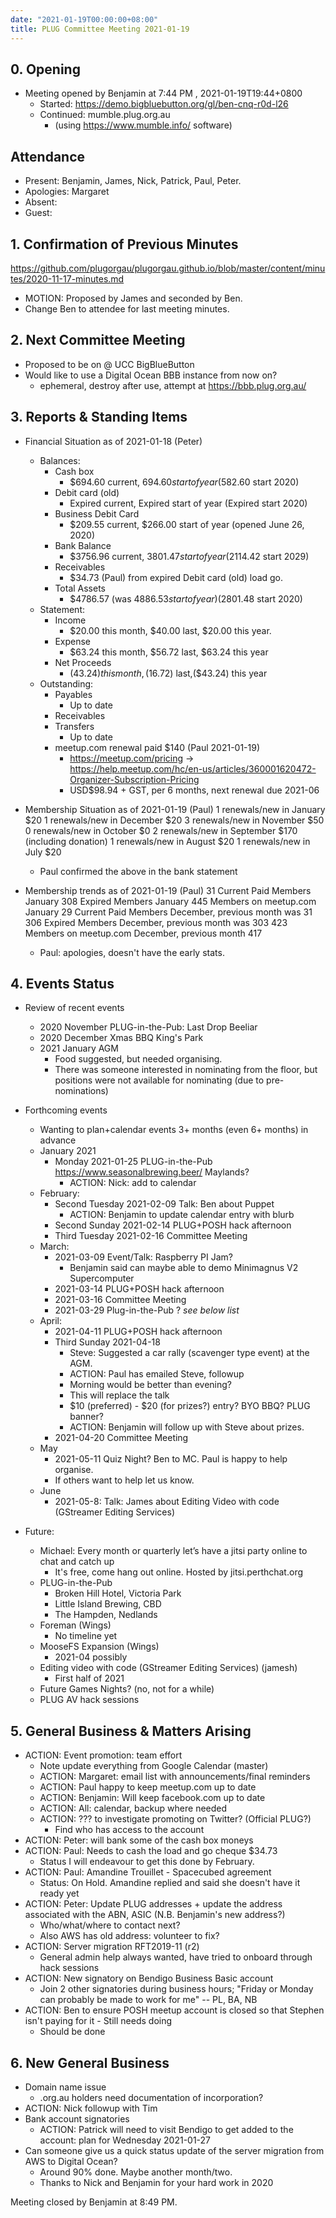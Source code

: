 ```yaml
---
date: "2021-01-19T00:00:00+08:00"
title: PLUG Committee Meeting 2021-01-19
---
```


## 0. Opening
* Meeting opened by Benjamin at 7:44 PM , 2021-01-19T19:44+0800
  * Started: https://demo.bigbluebutton.org/gl/ben-cnq-r0d-l26
  * Continued: mumble.plug.org.au
    * (using https://www.mumble.info/ software)

## Attendance
* Present: Benjamin, James, Nick, Patrick, Paul, Peter.
* Apologies: Margaret
* Absent: 
* Guest: 

## 1. Confirmation of Previous Minutes
https://github.com/plugorgau/plugorgau.github.io/blob/master/content/minutes/2020-11-17-minutes.md
  * MOTION: Proposed by James and seconded by Ben.
  * Change Ben to attendee for last meeting minutes.

## 2. Next Committee Meeting
* Proposed to be on  @ UCC BigBlueButton
* Would like to use a Digital Ocean BBB instance from now on?
  * ephemeral, destroy after use, attempt at https://bbb.plug.org.au/

## 3. Reports & Standing Items
* Financial Situation as of 2021-01-18 (Peter)
  * Balances:
    * Cash box
      * $694.60 current, $694.60 start of year ($582.60 start 2020)
    * Debit card (old)
      * Expired current, Expired start of year (Expired start 2020)
    * Business Debit Card
      * $209.55 current, $266.00 start of year (opened June 26, 2020)
    * Bank Balance
      * $3756.96 current, $3801.47 start of year ($2114.42 start 2029)
    * Receivables
      * $34.73 (Paul) from expired Debit card (old) load go.
    * Total Assets
      * $4786.57 (was $4886.53 start of year) ($2801.48 start 2020)
  * Statement:
    * Income
      * $20.00 this month, $40.00 last, $20.00 this year.
    * Expense
      * $63.24 this month, $56.72 last, $63.24 this year
    * Net Proceeds
      * ($43.24) this month, ($16.72) last,($43.24) this year
  * Outstanding:
      * Payables
        * Up to date
      * Receivables
      * Transfers
        * Up to date
    * meetup.com renewal paid $140 (Paul 2021-01-19)
      * https://meetup.com/pricing -> https://help.meetup.com/hc/en-us/articles/360001620472-Organizer-Subscription-Pricing
      * USD$98.94 + GST, per 6 months, next renewal due 2021-06

* Membership Situation as of 2021-01-19 (Paul)
    1 renewals/new in January $20
    1 renewals/new in December $20
    3 renewals/new in November $50
    0 renewals/new in October $0
    2 renewals/new in September $170 (including donation)
    1 renewals/new in August $20
    1 renewals/new in July $20
    * Paul confirmed the above in the bank statement

* Membership trends as of 2021-01-19 (Paul)
    31 Current Paid Members January
    308 Expired Members January
    445 Members on meetup.com January
    29 Current Paid Members December, previous month was 31
    306 Expired Members December, previous month was 303
    423 Members on meetup.com December, previous month 417
    * Paul: apologies, doesn't have the early stats.

## 4. Events Status
* Review of recent events
  * 2020 November PLUG-in-the-Pub: Last Drop Beeliar
  * 2020 December Xmas BBQ King's Park
  * 2021 January AGM
    * Food suggested, but needed organising.
    * There was someone interested in nominating from the floor, but positions were not available for nominating (due to pre-nominations)

* Forthcoming events
  * Wanting to plan+calendar events 3+ months (even 6+ months) in advance
  * January 2021
    * Monday 2021-01-25 PLUG-in-the-Pub https://www.seasonalbrewing.beer/ Maylands?
      * ACTION: Nick: add to calendar
  * February:
    * Second Tuesday 2021-02-09 Talk: Ben about Puppet
      * ACTION: Benjamin to update calendar entry with blurb
    * Second Sunday 2021-02-14 PLUG+POSH hack afternoon
    * Third Tuesday 2021-02-16 Committee Meeting
  * March:
    * 2021-03-09 Event/Talk: Raspberry PI Jam?
      * Benjamin said can maybe able to demo Minimagnus V2 Supercomputer
    * 2021-03-14 PLUG+POSH hack afternoon
    * 2021-03-16 Committee Meeting
    * 2021-03-29 Plug-in-the-Pub ? *see below list*
  * April:
    * 2021-04-11 PLUG+POSH hack afternoon
    * Third Sunday 2021-04-18
      * Steve: Suggested a car rally (scavenger type event) at the AGM.
      * ACTION: Paul has emailed Steve, followup
      * Morning would be better than evening?
      * This will replace the talk
      * $10 (preferred) - $20 (for prizes?) entry? BYO BBQ? PLUG banner?
      * ACTION: Benjamin will follow up with Steve about prizes.
    * 2021-04-20 Committee Meeting
  * May
    * 2021-05-11 Quiz Night? Ben to MC. Paul is happy to help organise.
    * If others want to help let us know.
  * June
    * 2021-05-8: Talk: James about Editing Video with code (GStreamer Editing Services)

* Future:
    * Michael: Every month or quarterly let’s have a jitsi party online to chat and catch up
        * It's free, come hang out online. Hosted by jitsi.perthchat.org
    * PLUG-in-the-Pub
        * Broken Hill Hotel, Victoria Park
        * Little Island Brewing, CBD
        * The Hampden, Nedlands
  * Foreman (Wings)
    * No timeline yet
  * MooseFS Expansion (Wings)
    * 2021-04 possibly
  * Editing video with code (GStreamer Editing Services) (jamesh)
    * First half of 2021
  * Future Games Nights? (no, not for a while)
  * PLUG AV hack sessions

## 5. General Business & Matters Arising
* ACTION: Event promotion: team effort
  * Note update everything from Google Calendar (master)
  * ACTION: Margaret: email list with announcements/final reminders
  * ACTION: Paul happy to keep meetup.com up to date
  * ACTION: Benjamin: Will keep facebook.com up to date
  * ACTION: All: calendar, backup where needed
  * ACTION: ??? to investigate promoting on Twitter? (Official PLUG?)
      * Find who has access to the account
* ACTION: Peter: will bank some of the cash box moneys
* ACTION: Paul: Needs to cash the load and go cheque $34.73
    * Status I will endeavour to get this done by February.
* ACTION: Paul: Amandine Trouillet - Spacecubed agreement
    * Status: On Hold. Amandine replied and said she doesn't have it ready yet
* ACTION: Peter: Update PLUG addresses + update the address associated with the ABN, ASIC (N.B. Benjamin's new address?)
  * Who/what/where to contact next?
  * Also AWS has old address: volunteer to fix?
* ACTION: Server migration RFT2019-11 (r2)
  * General admin help always wanted, have tried to onboard through hack sessions
* ACTION: New signatory on Bendigo Business Basic account
  * Join 2 other signatories during business hours; "Friday or Monday can probably be made to work for me" -- PL, BA, NB
* ACTION: Ben to ensure POSH meetup account is closed so that Stephen isn't paying for it - Still needs doing
  * Should be done
 
## 6. New General Business
* Domain name issue
    * .org.au holders need documentation of incorporation?
* ACTION: Nick followup with Tim
* Bank account signatories
    * ACTION: Patrick will need to visit Bendigo to get added to the account: plan for Wednesday 2021-01-27
* Can someone give us a quick status update of the server migration from AWS to Digital Ocean?
  * Around 90% done. Maybe another month/two.
  * Thanks to Nick and Benjamin for your hard work in 2020

Meeting closed by Benjamin at 8:49 PM.
